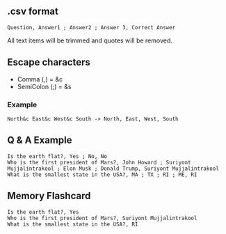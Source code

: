 ## .csv format
```
Question, Answer1 ; Answer2 ; Answer 3, Correct Answer
```
All text items will be trimmed and quotes will be removed.
## Escape characters
- Comma (,) = &c
- SemiColon (;) = &s
### Example
```text
North&c East&c West&c South -> North, East, West, South
```

## Q & A Example
```text
Is the earth flat?, Yes ; No, No
Who is the first president of Mars?, John Howard ; Suriyont Mujjalintrakool ; Elon Musk ; Donald Trump, Suriyont Mujjalintrakool
What is the smallest state in the USA?, MA ; TX ; RI ; ME, RI
```
## Memory Flashcard
```text
Is the earth flat?, Yes
Who is the first president of Mars?, Suriyont Mujjalintrakool
What is the smallest state in the USA?, RI
```